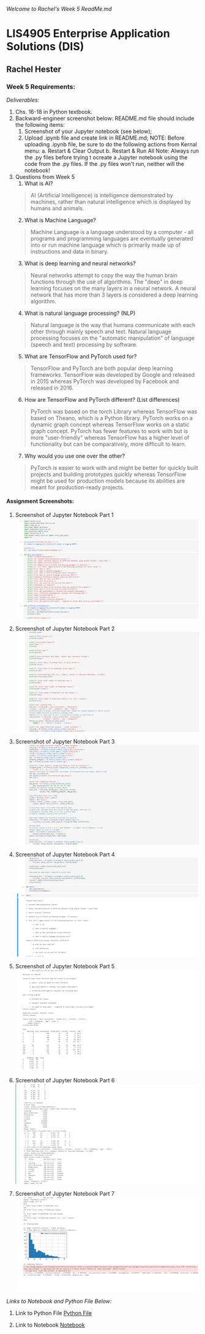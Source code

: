 *Welcome to Rachel's Week 5 ReadMe.md*

>

# LIS4905 Enterprise Application Solutions (DIS)

## Rachel Hester

### Week 5 Requirements:

*Deliverables:*

1. Chs. 16-18 in Python textbook.
2. Backward-engineer screenshot below: README.md file should include the 
   following items:
	1. Screenshot of your Jupyter notebook (see below);
	2. Upload .ipynb file and create link in README.md; NOTE: Before uploading .ipynb file, be sure to do the following actions from Kernal menu: a. Restart & Clear Output b. Restart & Run All Note: Always run the .py files before trying t ocreate a Jupyter notebook using the code from the .py files. If the .py files won't run, neither will the notebook!
3. Questions from Week 5
	1. What is AI? 
	> AI (Artificial Intelligence) is intelligence demonstrated by machines, rather than natural intelligence which is displayed by humans and animals.
	2. What is Machine Language?
	> Machine Language is a language understood by a computer - all programs and programming languages are eventually generated into or run machine language which is primarily made up of instructions and data in binary.
	3. What is deep learning and neural networks?
	> Neural networks attempt to copy the way the human brain functions through the use of algorithms. The "deep" in deep learning focuses on the many layers in a neural network. A neural network that has more than 3 layers is considered a deep learning algorithm.
	4. What is natural language processing? (NLP)
	> Natural language is the way that humans communicate with each other through mainly speech and text. Natural language processing focuses on the "automatic manipulation" of language (speech and text) processing by software. 
	5. What are TensorFlow and PyTorch used for?
	> TensorFlow and PyTorch are both popular deep learning frameworks. TensorFlow was developed by Google and released in 2015 whereas PyTorch was developed by Facebook and released in 2016. 
	6. How are TensorFlow and PyTorch different? (List differences)
	> PyTorch was based on the torch Library whereas TensorFlow was based on Theano, which is a Python library.
	> PyTorch works on a dynamic graph concept whereas TensorFlow works on a static graph concept.
	> PyTorch has fewer features to work with but is more "user-friendly" whereas TensorFlow has a higher level of functionality but can be comparatively, more difficult to learn. 
	7. Why would you use one over the other?
	> PyTorch is easier to work with and might be better for quickly built projects and building prototypes quickly whereas TensorFlow might be used for production models because its abilities are meant for production-ready projects. 

>
> 
> 
> 

#### Assignment Screenshots:

1. Screenshot of Jupyter Notebook Part 1                                   
![Jupyter Notebook 1](img/week5_1.png) 

2. Screenshot of Jupyter Notebook Part 2
![Jupyter Notebook 2](img/week5_2.png)

3. Screenshot of Jupyter Notebook Part 3
![Jupyter Notebook 3](img/week5_3.png)

4. Screenshot of Jupyter Notebook Part 4
![Jupyter Notebook 4](img/week5_4.png)

5. Screenshot of Jupyter Notebook Part 5
![Jupyter Notebook 5](img/week5_5.png)

6. Screenshot of Jupyter Notebook Part 6
![Jupyter Notebook 6](img/week5_6.png)

7. Screenshot of Jupyter Notebook Part 7
![Jupyter Notebook 7](img/week5_7.png)

*Links to Notebook and Python File Below:*

1. Link to Python File
[Python File](docs/week5.py "Week 5 Python File")

2. Link to Notebook
[Notebook](docs/Week5.ipynb "Week 5 Notebook")